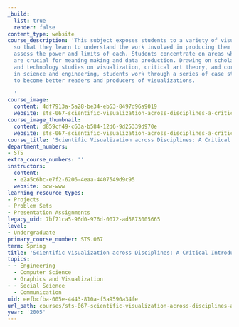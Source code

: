 ```yaml
---
_build:
  list: true
  render: false
content_type: website
course_description: 'This subject exposes students to a variety of visualization techniques
  so that they learn to understand the work involved in producing them and to critically
  assess the power and limits of each. Students concentrate on areas where visualizations
  are crucial for meaning making and data production. Drawing on scholarship in science
  and technology studies on visualization, critical art theory, and core discussions
  in science and engineering, students work through a series of case studies in order
  to become better readers and producers of visualizations.

  '
course_image:
  content: 4df7913a-5a28-be34-eb53-8497d96a9019
  website: sts-067-scientific-visualization-across-disciplines-a-critical-introduction-spring-2005
course_image_thumbnail:
  content: d859cf49-c63a-b584-12d6-9d25339d970e
  website: sts-067-scientific-visualization-across-disciplines-a-critical-introduction-spring-2005
course_title: 'Scientific Visualization across Disciplines: A Critical Introduction'
department_numbers:
- STS
extra_course_numbers: ''
instructors:
  content:
  - e2a5c6bc-e7f2-6206-4eaa-4407549d9c95
  website: ocw-www
learning_resource_types:
- Projects
- Problem Sets
- Presentation Assignments
legacy_uid: 7bf71ca5-96d0-976d-0072-ad5873005665
level:
- Undergraduate
primary_course_number: STS.067
term: Spring
title: 'Scientific Visualization across Disciplines: A Critical Introduction'
topics:
- - Engineering
  - Computer Science
  - Graphics and Visualization
- - Social Science
  - Communication
uid: eefbcfba-005e-4443-810a-f5a9590a34fe
url_path: courses/sts-067-scientific-visualization-across-disciplines-a-critical-introduction-spring-2005
year: '2005'
---
```

